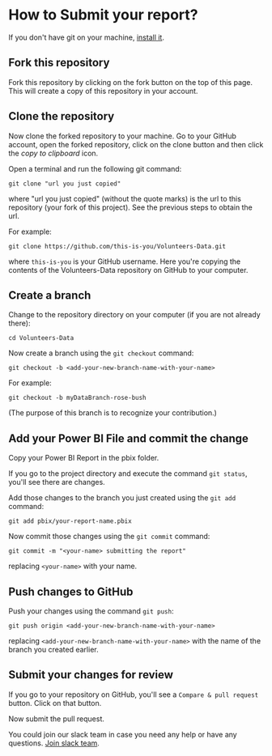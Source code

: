 # How to Submit your report?

If you don't have git on your machine, [install it]( https://help.github.com/articles/set-up-git/).

## Fork this repository

Fork this repository by clicking on the fork button on the top of this page.
This will create a copy of this repository in your account.

## Clone the repository

Now clone the forked repository to your machine. Go to your GitHub account, open the forked repository, click on the clone button and then click the *copy to clipboard* icon.

Open a terminal and run the following git command:

```
git clone "url you just copied"
```
where "url you just copied" (without the quote marks) is the url to this repository (your fork of this project). See the previous steps to obtain the url.

For example:
```
git clone https://github.com/this-is-you/Volunteers-Data.git
```
where `this-is-you` is your GitHub username. Here you're copying the contents of the Volunteers-Data repository on GitHub to your computer.

## Create a branch

Change to the repository directory on your computer (if you are not already there):

```
cd Volunteers-Data
```
Now create a branch using the `git checkout` command:
```
git checkout -b <add-your-new-branch-name-with-your-name>
```

For example:
```
git checkout -b myDataBranch-rose-bush
```
(The purpose of this branch is to recognize your contribution.)

## Add your Power BI File and commit the change

Copy your Power BI Report in the pbix folder.


If you go to the project directory and execute the command `git status`, you'll see there are changes.


Add those changes to the branch you just created using the `git add` command:

```
git add pbix/your-report-name.pbix
```

Now commit those changes using the `git commit` command:
```
git commit -m "<your-name> submitting the report"
```
replacing `<your-name>` with your name.

## Push changes to GitHub

Push your changes using the command `git push`:
```
git push origin <add-your-new-branch-name-with-your-name>
```
replacing `<add-your-new-branch-name-with-your-name>` with the name of the branch you created earlier.

## Submit your changes for review

If you go to your repository on GitHub, you'll see a  `Compare & pull request` button. Click on that button.

Now submit the pull request.

You could join our slack team in case you need any help or have any questions. [Join slack team](https://join.slack.com/t/unitednations-ua03475/shared_invite/zt-ds1htfkw-Abri6NuVKA6P4c~AYvTZhw).